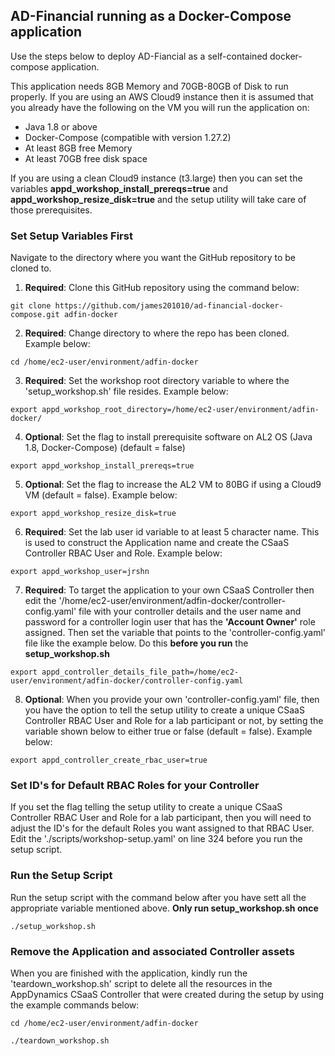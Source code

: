 ## AD-Financial running as a Docker-Compose application


Use the steps below to deploy AD-Fiancial as a self-contained docker-compose application.

This application needs 8GB Memory and 70GB-80GB of Disk to run properly.  If you are using an AWS Cloud9 instance then it is assumed that you already have the following on the VM you will run the application on:

- Java 1.8 or above
- Docker-Compose (compatible with version 1.27.2)
- At least 8GB free Memory
- At least 70GB free disk space

If you are using a clean Cloud9 instance (t3.large) then you can set the variables **appd_workshop_install_prereqs=true** and **appd_workshop_resize_disk=true** and the setup utility will take care of those prerequisites.

### Set Setup Variables First

Navigate to the directory where you want the GitHub repository to be cloned to.

1. **Required**: Clone this GitHub repository using the command below:

```
git clone https://github.com/james201010/ad-financial-docker-compose.git adfin-docker
```

2. **Required**: Change directory to where the repo has been cloned.  Example below:

```
cd /home/ec2-user/environment/adfin-docker
```

3. **Required**: Set the workshop root directory variable to where the 'setup_workshop.sh' file resides.  Example below:

```
export appd_workshop_root_directory=/home/ec2-user/environment/adfin-docker/
```

4. **Optional**: Set the flag to install prerequisite software on AL2 OS (Java 1.8, Docker-Compose) (default = false)

```
export appd_workshop_install_prereqs=true
```

5. **Optional**: Set the flag to increase the AL2 VM to 80BG if using a Cloud9 VM (default = false).  Example below:

```
export appd_workshop_resize_disk=true
```

6. **Required**: Set the lab user id variable to at least 5 character name. This is used to construct the Application name and create the CSaaS Controller RBAC User and Role.  Example below:
```
export appd_workshop_user=jrshn
```

7. **Required**: To target the application to your own CSaaS Controller then edit the '/home/ec2-user/environment/adfin-docker/controller-config.yaml' file with your controller details and the user name and password for a controller login user that has the **'Account Owner'** role assigned.  Then set the variable that points to the 'controller-config.yaml' file like the example below. Do this **before you run** the **setup_workshop.sh**

```
export appd_controller_details_file_path=/home/ec2-user/environment/adfin-docker/controller-config.yaml
```

8. **Optional**: When you provide your own 'controller-config.yaml' file, then you have the option to tell the setup utility to create a unique CSaaS Controller RBAC User and Role for a lab participant or not, by setting the variable shown below to either true or false (default = false).  Example below:

```
export appd_controller_create_rbac_user=true
```
### Set ID's for Default RBAC Roles for your Controller

If you set the flag telling the setup utility to create a unique CSaaS Controller RBAC User and Role for a lab participant, then you will need to adjust the ID's for the default Roles you want assigned to that RBAC User.  Edit the './scripts/workshop-setup.yaml' on line 324 before you run the setup script.


### Run the Setup Script
Run the setup script with the command below after you have sett all the appropriate variable mentioned above.  **Only run setup_workshop.sh once**

```
./setup_workshop.sh
```


### Remove the Application and associated Controller assets
When you are finished with the application, kindly run the 'teardown_workshop.sh' script to delete all the resources in the AppDynamics CSaaS Controller that were created during the setup by using the example commands below:
```
cd /home/ec2-user/environment/adfin-docker

./teardown_workshop.sh
```

